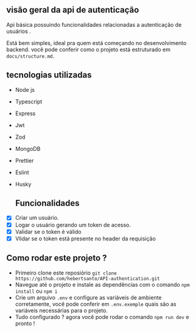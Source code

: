## visão geral da api de autenticação

Api básica possuindo funcionalidades relacionadas a autenticação de usuários .

Está bem simples, ideal pra quem está começando no desenvolvimento backend.
você pode conferir como o projeto está estruturado em `docs/structure.md`.

## tecnologias utilizadas

- Node js
- Typescript
- Express
- Jwt
- Zod
- MongoDB
- Prettier
- Eslint
- Husky

  ## Funcionalidades

- [x] Criar um usuário.
- [x] Logar o usuário gerando um token de acesso.
- [x] Validar se o token é válido
- [x] Vlidar se o token está presente no header da requisição

## Como rodar este projeto ?

- Primeiro clone este reposiório `git clone https://github.com/hebertsanto/API-authentication.git`
- Navegue até o projeto e instale as dependências com o comando `npm install` ou `npm i`
- Crie um arquivo `.env` e configure as variáveis de ambiente corretamente, você pode conferir em `.env.exemple` quais são as variáveis necessárias para o projeto.
- Tudo configurado ? agora você pode rodar o comando `npm run dev` e pronto !
